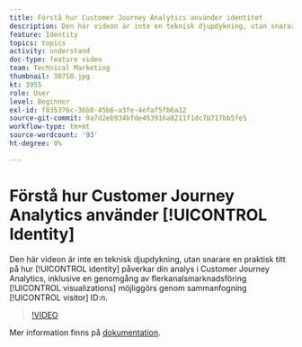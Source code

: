 ```yaml
---
title: Förstå hur Customer Journey Analytics använder identitet
description: Den här videon är inte en teknisk djupdykning, utan snarare en praktisk titt på hur identiteten påverkar din analys i Adobe Customer Journey Analytics, inklusive en titt på de flerkanalsvisualiseringar som blir möjliga genom att sammanfoga besökar-ID:n.
feature: Identity
topics: topics
activity: understand
doc-type: feature video
team: Technical Marketing
thumbnail: 30750.jpg
kt: 3955
role: User
level: Beginner
exl-id: f835376c-36b8-45b6-a3fe-4efaf5fb6a12
source-git-commit: 0a7d2eb934bfde453916a8211f1dc7b717bb5fe5
workflow-type: tm+mt
source-wordcount: '93'
ht-degree: 0%

---
```


# Förstå hur Customer Journey Analytics använder [!UICONTROL Identity]

Den här videon är inte en teknisk djupdykning, utan snarare en praktisk titt på hur [!UICONTROL identity] påverkar din analys i Customer Journey Analytics, inklusive en genomgång av flerkanalsmarknadsföring [!UICONTROL visualizations] möjliggörs genom sammanfogning [!UICONTROL visitor] ID:n.

>[!VIDEO](https://video.tv.adobe.com/v/30750/?learn=on&quality=12)

Mer information finns på [dokumentation](https://experienceleague.adobe.com/docs/analytics-platform/using/cja-landing.html).
